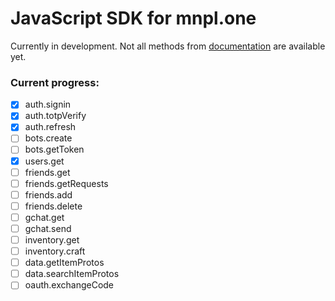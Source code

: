 # JavaScript SDK for mnpl.one

Currently in development. Not all methods from [documentation](https://docs.mnpl.one) are available yet.

### Current progress:

- [x] auth.signin
- [x] auth.totpVerify
- [x] auth.refresh
- [ ] bots.create
- [ ] bots.getToken
- [x] users.get
- [ ] friends.get
- [ ] friends.getRequests
- [ ] friends.add
- [ ] friends.delete
- [ ] gchat.get
- [ ] gchat.send
- [ ] inventory.get
- [ ] inventory.craft
- [ ] data.getItemProtos
- [ ] data.searchItemProtos
- [ ] oauth.exchangeCode
